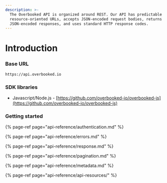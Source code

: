 ```yaml
---
description: >-
  The Overbooked API is organized around REST. Our API has predictable
  resource-oriented URLs, accepts JSON-encoded request bodies, returns
  JSON-encoded responses, and uses standard HTTP response codes.
---
```


# Introduction

### Base URL

```scheme
https://api.overbooked.io
```

### SDK libraries

* Javascript/Node.js - [https://github.com/overbooked-io/overbooked-js](https://github.com/overbooked-io/overbooked-js)

### Getting started

{% page-ref page="api-reference/authentication.md" %}

{% page-ref page="api-reference/errors.md" %}

{% page-ref page="api-reference/response.md" %}

{% page-ref page="api-reference/pagination.md" %}

{% page-ref page="api-reference/metadata.md" %}

{% page-ref page="api-reference/api-resources/" %}



